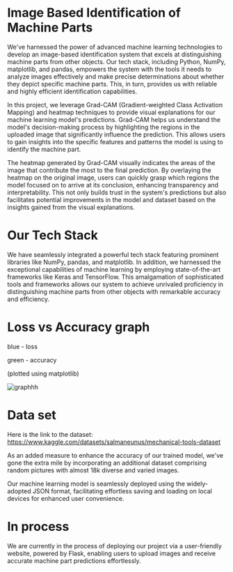 # Image Based Identification of Machine Parts
We've harnessed the power of advanced machine learning technologies to develop an image-based identification system that excels at distinguishing machine parts from other objects. Our tech stack, including Python, NumPy, matplotlib, and pandas, empowers the system with the tools it needs to analyze images effectively and make precise determinations about whether they depict specific machine parts. This, in turn, provides us with reliable and highly efficient identification capabilities.

In this project, we leverage Grad-CAM (Gradient-weighted Class Activation Mapping) and heatmap techniques to provide visual explanations for our machine learning model's predictions. Grad-CAM helps us understand the model's decision-making process by highlighting the regions in the uploaded image that significantly influence the prediction. This allows users to gain insights into the specific features and patterns the model is using to identify the machine part.

The heatmap generated by Grad-CAM visually indicates the areas of the image that contribute the most to the final prediction. By overlaying the heatmap on the original image, users can quickly grasp which regions the model focused on to arrive at its conclusion, enhancing transparency and interpretability. This not only builds trust in the system's predictions but also facilitates potential improvements in the model and dataset based on the insights gained from the visual explanations.

# Our Tech Stack
We have seamlessly integrated a powerful tech stack featuring prominent libraries like NumPy, pandas, and matplotlib. In addition, we harnessed the exceptional capabilities of machine learning by employing state-of-the-art frameworks like Keras and TensorFlow. This amalgamation of sophisticated tools and frameworks allows our system to achieve unrivaled proficiency in distinguishing machine parts from other objects with remarkable accuracy and efficiency.

# Loss vs Accuracy graph 
blue - loss

green - accuracy

(plotted using matplotlib)

![graphhh](https://github.com/trushee/ML_CS/assets/104219535/b8ccc9d8-d60b-4ac5-a228-a1757c0bfc91)

# Data set 
Here is the link to the dataset: https://www.kaggle.com/datasets/salmaneunus/mechanical-tools-dataset

As an added measure to enhance the accuracy of our trained model, we've gone the extra mile by incorporating an additional dataset comprising random pictures with almost 18k diverse and varied images.

Our machine learning model is seamlessly deployed using the widely-adopted JSON format, facilitating effortless saving and loading on local devices for enhanced user convenience.

# In process
We are currently in the process of deploying our project via a user-friendly website, powered by Flask, enabling users to upload images and receive accurate machine part predictions effortlessly.
